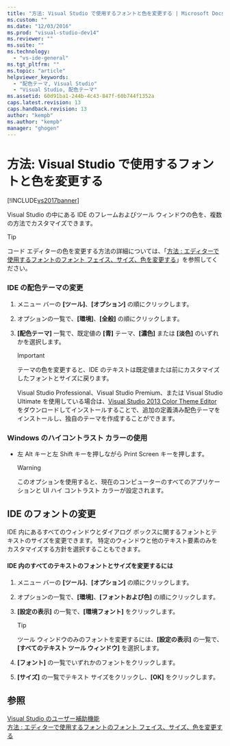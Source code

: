 ```yaml
---
title: "方法: Visual Studio で使用するフォントと色を変更する | Microsoft Docs"
ms.custom: ""
ms.date: "12/03/2016"
ms.prod: "visual-studio-dev14"
ms.reviewer: ""
ms.suite: ""
ms.technology: 
  - "vs-ide-general"
ms.tgt_pltfrm: ""
ms.topic: "article"
helpviewer_keywords: 
  - "配色テーマ, Visual Studio"
  - "Visual Studio, 配色テーマ"
ms.assetid: 60d91ba1-244b-4c43-847f-60b744f1352a
caps.latest.revision: 13
caps.handback.revision: 13
author: "kempb"
ms.author: "kempb"
manager: "ghogen"
---
```

# 方法: Visual Studio で使用するフォントと色を変更する
[!INCLUDE[vs2017banner](../code-quality/includes/vs2017banner.md)]

Visual Studio の中にある IDE のフレームおよびツール ウィンドウの色を、複数の方法でカスタマイズできます。  
  
> [!TIP]
>  コード エディターの色を変更する方法の詳細については、「[方法 : エディターで使用するフォントのフォント フェイス、サイズ、色を変更する](../Topic/How%20to:%20Change%20Fonts%20and%20Colors%20in%20the%20Editor.md)」を参照してください。  
  
### IDE の配色テーマの変更  
  
1.  メニュー バーの **\[ツール\]**、**\[オプション\]** の順にクリックします。  
  
2.  オプションの一覧で、**\[環境\]**、**\[全般\]** の順にクリックします。  
  
3.  **\[配色テーマ\]** 一覧で、既定値の **\[青\]** テーマ、**\[濃色\]** または **\[淡色\]** のいずれかを選択します。  
  
    > [!IMPORTANT]
    >  テーマの色を変更すると、IDE のテキストは既定値または前にカスタマイズしたフォントとサイズに戻ります。  
    >   
    >  Visual Studio Professional、Visual Studio Premium、または Visual Studio Ultimate を使用している場合は、[Visual Studio 2013 Color Theme Editor](http://visualstudiogallery.msdn.microsoft.com/9e08e5d3-6eb4-4e73-a045-6ea2a5cbdabe) をダウンロードしてインストールすることで、追加の定義済み配色テーマをインストールし、独自のテーマを作成することができます。  
  
### Windows のハイコントラスト カラーの使用  
  
-   左 Alt キーと左 Shift キーを押しながら Print Screen キーを押します。  
  
    > [!WARNING]
    >  このオプションを使用すると、現在のコンピューターのすべてのアプリケーションと UI ハイ コントラスト カラーが設定されます。  
  
## IDE のフォントの変更  
 IDE 内にあるすべてのウィンドウとダイアログ ボックスに関するフォントとテキストのサイズを変更できます。  特定のウィンドウと他のテキスト要素のみをカスタマイズする方針を選択することもできます。  
  
#### IDE 内のすべてのテキストのフォントとサイズを変更するには  
  
1.  メニュー バーの **\[ツール\]**、**\[オプション\]** の順にクリックします。  
  
2.  オプションの一覧で、**\[環境\]**、**\[フォントおよび色\]** の順にクリックします。  
  
3.  **\[設定の表示\]** の一覧で、**\[環境フォント\]** をクリックします。  
  
    > [!TIP]
    >  ツール ウィンドウのみのフォントを変更するには、**\[設定の表示\]** の一覧で、**\[すべてのテキスト ツール ウィンドウ\]** を選択します。  
  
4.  **\[フォント\]** の一覧でいずれかのフォントをクリックします。  
  
5.  **\[サイズ\]** の一覧でテキスト サイズをクリックし、**\[OK\]** をクリックします。  
  
## 参照  
 [Visual Studio のユーザー補助機能](../ide/reference/accessibility-features-of-visual-studio.md)   
 [方法 : エディターで使用するフォントのフォント フェイス、サイズ、色を変更する](../Topic/How%20to:%20Change%20Fonts%20and%20Colors%20in%20the%20Editor.md)